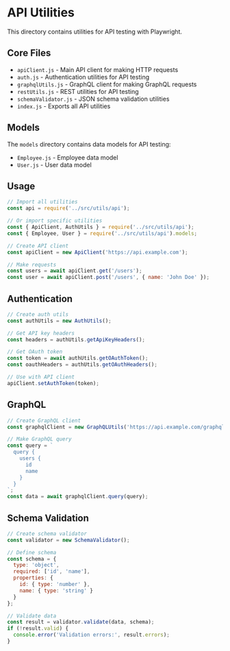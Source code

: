 <!-- Source: /Users/mzahirudeen/playwright-framework/src/utils/api/README.md -->

# API Utilities

This directory contains utilities for API testing with Playwright.

## Core Files

- `apiClient.js` - Main API client for making HTTP requests
- `auth.js` - Authentication utilities for API testing
- `graphqlUtils.js` - GraphQL client for making GraphQL requests
- `restUtils.js` - REST utilities for API testing
- `schemaValidator.js` - JSON schema validation utilities
- `index.js` - Exports all API utilities

## Models

The `models` directory contains data models for API testing:

- `Employee.js` - Employee data model
- `User.js` - User data model

## Usage

```javascript
// Import all utilities
const api = require('../src/utils/api');

// Or import specific utilities
const { ApiClient, AuthUtils } = require('../src/utils/api');
const { Employee, User } = require('../src/utils/api').models;

// Create API client
const apiClient = new ApiClient('https://api.example.com');

// Make requests
const users = await apiClient.get('/users');
const user = await apiClient.post('/users', { name: 'John Doe' });
```

## Authentication

```javascript
// Create auth utils
const authUtils = new AuthUtils();

// Get API key headers
const headers = authUtils.getApiKeyHeaders();

// Get OAuth token
const token = await authUtils.getOAuthToken();
const oauthHeaders = authUtils.getOAuthHeaders();

// Use with API client
apiClient.setAuthToken(token);
```

## GraphQL

```javascript
// Create GraphQL client
const graphqlClient = new GraphQLUtils('https://api.example.com/graphql');

// Make GraphQL query
const query = `
  query {
    users {
      id
      name
    }
  }
`;
const data = await graphqlClient.query(query);
```

## Schema Validation

```javascript
// Create schema validator
const validator = new SchemaValidator();

// Define schema
const schema = {
  type: 'object',
  required: ['id', 'name'],
  properties: {
    id: { type: 'number' },
    name: { type: 'string' }
  }
};

// Validate data
const result = validator.validate(data, schema);
if (!result.valid) {
  console.error('Validation errors:', result.errors);
}
```